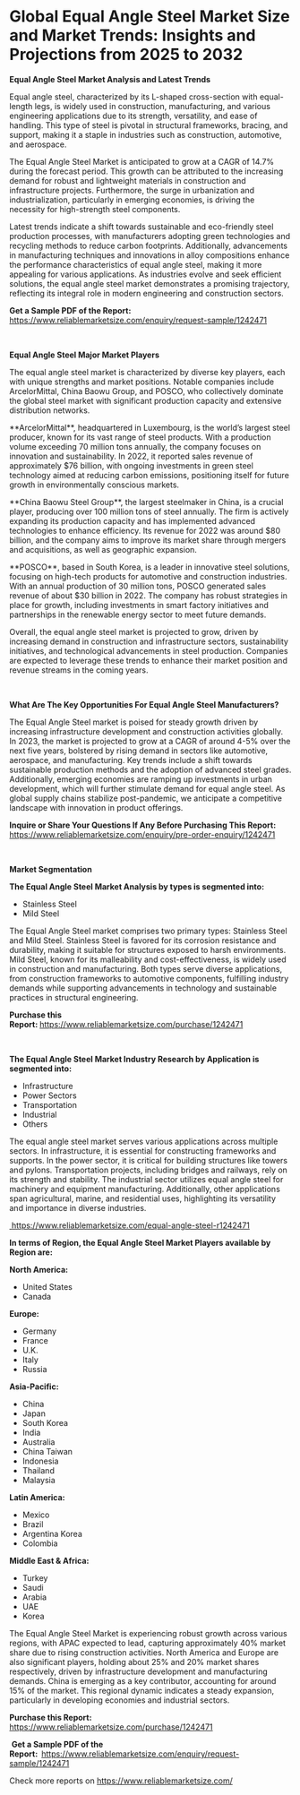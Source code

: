 <p><h1>Global Equal Angle Steel Market Size and Market Trends: Insights and Projections from 2025 to 2032</h1></p><p><strong>Equal Angle Steel Market Analysis and Latest Trends</strong></p>
<p><p>Equal angle steel, characterized by its L-shaped cross-section with equal-length legs, is widely used in construction, manufacturing, and various engineering applications due to its strength, versatility, and ease of handling. This type of steel is pivotal in structural frameworks, bracing, and support, making it a staple in industries such as construction, automotive, and aerospace.</p><p>The Equal Angle Steel Market is anticipated to grow at a CAGR of 14.7% during the forecast period. This growth can be attributed to the increasing demand for robust and lightweight materials in construction and infrastructure projects. Furthermore, the surge in urbanization and industrialization, particularly in emerging economies, is driving the necessity for high-strength steel components.</p><p>Latest trends indicate a shift towards sustainable and eco-friendly steel production processes, with manufacturers adopting green technologies and recycling methods to reduce carbon footprints. Additionally, advancements in manufacturing techniques and innovations in alloy compositions enhance the performance characteristics of equal angle steel, making it more appealing for various applications. As industries evolve and seek efficient solutions, the equal angle steel market demonstrates a promising trajectory, reflecting its integral role in modern engineering and construction sectors.</p></p>
<p><strong>Get a Sample PDF of the Report:&nbsp;</strong> <a href="https://www.reliablemarketsize.com/enquiry/request-sample/1242471?utm_campaign=1197&utm_medium=2&utm_source=Github&utm_content=ia&utm_term=30012025&utm_id=equal-angle-steel">https://www.reliablemarketsize.com/enquiry/request-sample/1242471</a></p>
<p>&nbsp;</p>
<p><strong>Equal Angle Steel Major Market Players</strong></p>
<p><p>The equal angle steel market is characterized by diverse key players, each with unique strengths and market positions. Notable companies include ArcelorMittal, China Baowu Group, and POSCO, who collectively dominate the global steel market with significant production capacity and extensive distribution networks.</p><p>**ArcelorMittal**, headquartered in Luxembourg, is the world’s largest steel producer, known for its vast range of steel products. With a production volume exceeding 70 million tons annually, the company focuses on innovation and sustainability. In 2022, it reported sales revenue of approximately $76 billion, with ongoing investments in green steel technology aimed at reducing carbon emissions, positioning itself for future growth in environmentally conscious markets.</p><p>**China Baowu Steel Group**, the largest steelmaker in China, is a crucial player, producing over 100 million tons of steel annually. The firm is actively expanding its production capacity and has implemented advanced technologies to enhance efficiency. Its revenue for 2022 was around $80 billion, and the company aims to improve its market share through mergers and acquisitions, as well as geographic expansion.</p><p>**POSCO**, based in South Korea, is a leader in innovative steel solutions, focusing on high-tech products for automotive and construction industries. With an annual production of 30 million tons, POSCO generated sales revenue of about $30 billion in 2022. The company has robust strategies in place for growth, including investments in smart factory initiatives and partnerships in the renewable energy sector to meet future demands.</p><p>Overall, the equal angle steel market is projected to grow, driven by increasing demand in construction and infrastructure sectors, sustainability initiatives, and technological advancements in steel production. Companies are expected to leverage these trends to enhance their market position and revenue streams in the coming years.</p></p>
<p>&nbsp;</p>
<p><strong>What Are The Key Opportunities For Equal Angle Steel Manufacturers?</strong></p>
<p><p>The Equal Angle Steel market is poised for steady growth driven by increasing infrastructure development and construction activities globally. In 2023, the market is projected to grow at a CAGR of around 4-5% over the next five years, bolstered by rising demand in sectors like automotive, aerospace, and manufacturing. Key trends include a shift towards sustainable production methods and the adoption of advanced steel grades. Additionally, emerging economies are ramping up investments in urban development, which will further stimulate demand for equal angle steel. As global supply chains stabilize post-pandemic, we anticipate a competitive landscape with innovation in product offerings.</p></p>
<p><strong>Inquire or Share Your Questions If Any Before Purchasing This Report:</strong> <a href="https://www.reliablemarketsize.com/enquiry/pre-order-enquiry/1242471?utm_campaign=1197&utm_medium=2&utm_source=Github&utm_content=ia&utm_term=30012025&utm_id=equal-angle-steel">https://www.reliablemarketsize.com/enquiry/pre-order-enquiry/1242471</a></p>
<p>&nbsp;</p>
<p><strong>Market Segmentation</strong></p>
<p><strong>The Equal Angle Steel Market Analysis by types is segmented into:</strong></p>
<p><ul><li>Stainless Steel</li><li>Mild Steel</li></ul></p>
<p><p>The Equal Angle Steel market comprises two primary types: Stainless Steel and Mild Steel. Stainless Steel is favored for its corrosion resistance and durability, making it suitable for structures exposed to harsh environments. Mild Steel, known for its malleability and cost-effectiveness, is widely used in construction and manufacturing. Both types serve diverse applications, from construction frameworks to automotive components, fulfilling industry demands while supporting advancements in technology and sustainable practices in structural engineering.</p></p>
<p><strong>Purchase this Report:&nbsp;</strong><a href="https://www.reliablemarketsize.com/purchase/1242471?utm_campaign=1197&utm_medium=2&utm_source=Github&utm_content=ia&utm_term=30012025&utm_id=equal-angle-steel">https://www.reliablemarketsize.com/purchase/1242471</a></p>
<p>&nbsp;</p>
<p><strong>The Equal Angle Steel Market Industry Research by Application is segmented into:</strong></p>
<p><ul><li>Infrastructure</li><li>Power Sectors</li><li>Transportation</li><li>Industrial</li><li>Others</li></ul></p>
<p><p>The equal angle steel market serves various applications across multiple sectors. In infrastructure, it is essential for constructing frameworks and supports. In the power sector, it is critical for building structures like towers and pylons. Transportation projects, including bridges and railways, rely on its strength and stability. The industrial sector utilizes equal angle steel for machinery and equipment manufacturing. Additionally, other applications span agricultural, marine, and residential uses, highlighting its versatility and importance in diverse industries.</p></p>
<p><a href="https://www.reliablemarketsize.com/equal-angle-steel-r1242471?utm_campaign=1197&utm_medium=2&utm_source=Github&utm_content=ia&utm_term=30012025&utm_id=equal-angle-steel">&nbsp;https://www.reliablemarketsize.com/equal-angle-steel-r1242471</a></p>
<p><strong>In terms of Region, the Equal Angle Steel Market Players available by Region are:</strong></p>
<p>
    <p> <strong> North America: </strong>
        <ul>
            <li>United States</li>
            <li>Canada</li>
        </ul>
        </p> 
    <p> <strong> Europe: </strong>
        <ul>
            <li>Germany</li>
            <li>France</li>
            <li>U.K.</li>
            <li>Italy</li>
            <li>Russia</li>
        </ul>
        </p> 
    <p> <strong> Asia-Pacific: </strong>
        <ul>
            <li>China</li>
            <li>Japan</li>
            <li>South Korea</li>
            <li>India</li>
            <li>Australia</li>
            <li>China Taiwan</li>
            <li>Indonesia</li>
            <li>Thailand</li>
            <li>Malaysia</li>
        </ul>
        </p> 
    <p> <strong> Latin America: </strong>
        <ul>
            <li>Mexico</li>
            <li>Brazil</li>
            <li>Argentina Korea</li>
            <li>Colombia</li>
        </ul>
        </p> 
    <p> <strong> Middle East & Africa: </strong>
        <ul>
            <li>Turkey</li>
            <li>Saudi</li>
            <li>Arabia</li>
            <li>UAE</li>
            <li>Korea</li>
        </ul>
    </p>
    </p>
<p><p>The Equal Angle Steel Market is experiencing robust growth across various regions, with APAC expected to lead, capturing approximately 40% market share due to rising construction activities. North America and Europe are also significant players, holding about 25% and 20% market shares respectively, driven by infrastructure development and manufacturing demands. China is emerging as a key contributor, accounting for around 15% of the market. This regional dynamic indicates a steady expansion, particularly in developing economies and industrial sectors.</p></p>
<p><strong>Purchase this Report: </strong><a href="https://www.reliablemarketsize.com/purchase/1242471?utm_campaign=1197&utm_medium=2&utm_source=Github&utm_content=ia&utm_term=30012025&utm_id=equal-angle-steel">https://www.reliablemarketsize.com/purchase/1242471</a></p>
<p>&nbsp;<strong>Get a Sample PDF of the Report:&nbsp;&nbsp;</strong><a href="https://www.reliablemarketsize.com/enquiry/request-sample/1242471?utm_campaign=1197&utm_medium=2&utm_source=Github&utm_content=ia&utm_term=30012025&utm_id=equal-angle-steel">https://www.reliablemarketsize.com/enquiry/request-sample/1242471</a></p>
<p><strong></strong></p>
<p>Check more reports on <a href="https://www.reliablemarketsize.com/?utm_campaign=1197&utm_medium=2&utm_source=Github&utm_content=ia&utm_term=30012025&utm_id=equal-angle-steel">https://www.reliablemarketsize.com/</a></p>